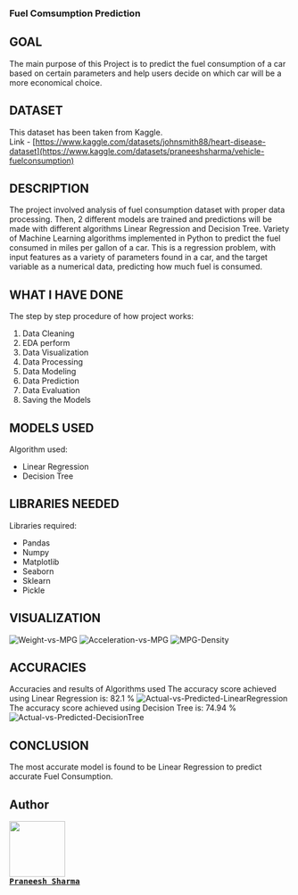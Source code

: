 ### Fuel Comsumption Prediction

## GOAL

The main purpose of this Project is to predict the fuel consumption of a car based on certain parameters and help users decide on which car will be a more economical choice.

## DATASET

This dataset has been taken from Kaggle.<br>
Link - [https://www.kaggle.com/datasets/johnsmith88/heart-disease-dataset](https://www.kaggle.com/datasets/praneeshsharma/vehicle-fuelconsumption)


## DESCRIPTION

The project involved analysis of fuel consumption dataset with proper data processing. Then, 2 different models are trained and predictions will be made with different algorithms Linear Regression and Decision Tree. Variety of Machine Learning algorithms implemented in Python to predict the fuel consumed in miles per gallon of a car. This is a regression problem, with input features as a variety of parameters found in a car, and the target variable as a numerical data, predicting how much fuel is consumed.

## WHAT I HAVE DONE

The step by step procedure of how project works:
1. Data Cleaning
2. EDA perform
3. Data Visualization
4. Data Processing
5. Data Modeling
6. Data Prediction
7. Data Evaluation
8. Saving the Models

## MODELS USED

Algorithm used:
* Linear Regression
* Decision Tree

## LIBRARIES NEEDED

Libraries required:
* Pandas
* Numpy
* Matplotlib
* Seaborn
* Sklearn
* Pickle


## VISUALIZATION

![Weight-vs-MPG](https://github.com/Praneesh-Sharma/World-of-AI/assets/92104015/78191534-10ec-4eab-adc6-cda8017b2797)
![Acceleration-vs-MPG](https://github.com/Praneesh-Sharma/World-of-AI/assets/92104015/8a45bcd8-42c9-43cf-b95d-e57d21415ef6)
![MPG-Density](https://github.com/Praneesh-Sharma/World-of-AI/assets/92104015/588775d0-d56c-4584-ae04-56ad063a1937)



## ACCURACIES

Accuracies and results of Algorithms used
The accuracy score achieved using Linear Regression is: 82.1 %
![Actual-vs-Predicted-LinearRegression](https://github.com/Praneesh-Sharma/World-of-AI/assets/92104015/79ef3610-2d47-47a8-bd4e-f940930cbb02)
The accuracy score achieved using Decision Tree is: 74.94 %
![Actual-vs-Predicted-DecisionTree](https://github.com/Praneesh-Sharma/World-of-AI/assets/92104015/0a93fa40-0a85-4809-939c-dcd2bb80e24e)

## CONCLUSION
The most accurate model is found to be Linear Regression to predict accurate Fuel Consumption.

## Author
<tr>
  <td align="center"><a href="https://github.com/Praneesh-Sharma"><kbd><img src="https://avatars3.githubusercontent.com/Praneesh-Sharma?size=100" width="100px;" alt=""/><br>
    <b>Praneesh Sharma</b></td>
</tr>
